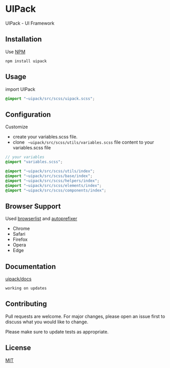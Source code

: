 # UIPack

UIPack - UI Framework

## Installation

Use [NPM](https://www.npmjs.com/package/uipack)

```
npm install uipack
```

## Usage

import UIPack

```scss
@import "~uipack/src/scss/uipack.scss";
```

## Configuration

Customize

- create your variables.scss file.
- clone ` ~uipack/src/scss/utils/variables.scss` file content to your variables.scss file

```scss
// your variables
@import "variables.scss";

@import "~uipack/src/scss/utils/index";
@import "~uipack/src/scss/base/index";
@import "~uipack/src/scss/helpers/index";
@import "~uipack/src/scss/elements/index";
@import "~uipack/src/scss/components/index";
```

## Browser Support

Used [browserlist](https://github.com/browserslist/browserslist) and [autoprefixer](https://github.com/postcss/autoprefixer)

- Chrome
- Safari
- Firefox
- Opera
- Edge

## Documentation

[uipack/docs](https://sivankanat.github.io/uipack/)

```
working on updates
```

## Contributing

Pull requests are welcome. For major changes, please open an issue first to discuss what you would like to change.

Please make sure to update tests as appropriate.

## License

[MIT](./LICENSE)
